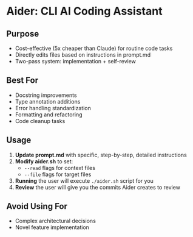 # Aider: CLI AI Coding Assistant

## Purpose
- Cost-effective (5x cheaper than Claude) for routine code tasks
- Directly edits files based on instructions in prompt.md
- Two-pass system: implementation + self-review

## Best For
- Docstring improvements
- Type annotation additions
- Error handling standardization
- Formatting and refactoring
- Code cleanup tasks

## Usage
1. **Update prompt.md** with specific, step-by-step, detailed instructions
2. **Modify aider.sh** to set:
   - `--read` flags for context files
   - `--file` flags for target files
3. **Running**  the user will execute `./aider.sh` script for you
4. **Review** the user will give you the commits Aider creates to review

## Avoid Using For
- Complex architectural decisions
- Novel feature implementation
